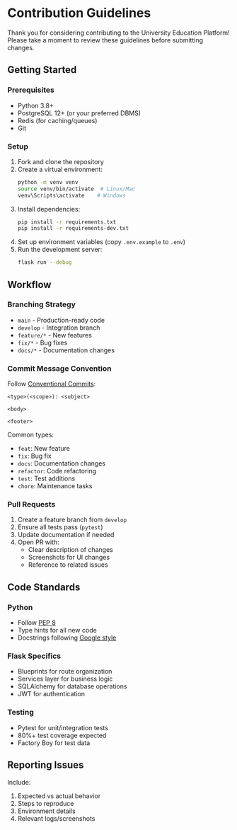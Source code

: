 # Contribution Guidelines

Thank you for considering contributing to the University Education Platform!  
Please take a moment to review these guidelines before submitting changes.

## Getting Started

### Prerequisites
- Python 3.8+
- PostgreSQL 12+ (or your preferred DBMS)
- Redis (for caching/queues)
- Git

### Setup
1. Fork and clone the repository
2. Create a virtual environment:
   ```bash
   python -m venv venv
   source venv/bin/activate  # Linux/Mac
   venv\Scripts\activate    # Windows
   ```
3. Install dependencies:
   ```bash
   pip install -r requirements.txt
   pip install -r requirements-dev.txt
   ```
4. Set up environment variables (copy `.env.example` to `.env`)
5. Run the development server:
   ```bash
   flask run --debug
   ```

## Workflow

### Branching Strategy
- `main` - Production-ready code
- `develop` - Integration branch
- `feature/*` - New features
- `fix/*` - Bug fixes
- `docs/*` - Documentation changes

### Commit Message Convention
Follow [Conventional Commits](https://www.conventionalcommits.org):
```
<type>(<scope>): <subject>

<body>

<footer>
```

Common types:
- `feat`: New feature
- `fix`: Bug fix
- `docs`: Documentation changes
- `refactor`: Code refactoring
- `test`: Test additions
- `chore`: Maintenance tasks

### Pull Requests
1. Create a feature branch from `develop`
2. Ensure all tests pass (`pytest`)
3. Update documentation if needed
4. Open PR with:
   - Clear description of changes
   - Screenshots for UI changes
   - Reference to related issues

## Code Standards

### Python
- Follow [PEP 8](https://pep8.org)
- Type hints for all new code
- Docstrings following [Google style](https://google.github.io/styleguide/pyguide.html#38-comments-and-docstrings)

### Flask Specifics
- Blueprints for route organization
- Services layer for business logic
- SQLAlchemy for database operations
- JWT for authentication

### Testing
- Pytest for unit/integration tests
- 80%+ test coverage expected
- Factory Boy for test data

## Reporting Issues
Include:
1. Expected vs actual behavior
2. Steps to reproduce
3. Environment details
4. Relevant logs/screenshots